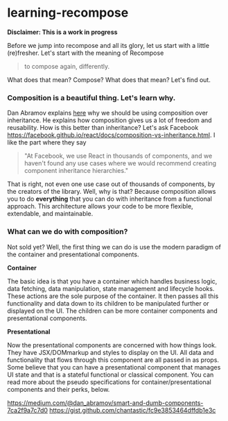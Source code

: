 # learning-recompose
**Disclaimer: This is a work in progress**

 Before we jump into recompose and all its glory, let us start with a little (re)fresher. Let's start with the meaning of Recompose
> to compose again, differently.

What does that mean? Compose? What does that mean? Let's find out.

### Composition is a beautiful thing. Let's learn why.

Dan Abramov explains [here](https://medium.com/@dan_abramov/mixins-are-dead-long-live-higher-order-components-94a0d2f9e750) why we should be using composition over inheritance. He explains how composition gives us a lot of freedom and reusability. How is this better than inheritance?
Let's ask Facebook https://facebook.github.io/react/docs/composition-vs-inheritance.html. I like the part where they say
> "At Facebook, we use React in thousands of components, and we haven't found any use cases where we would recommend creating component inheritance hierarchies."

That is right, not even one use case out of thousands of components, by the creators of the library. Well, why is that? Because composition allows you to do **everything** that you can do with inheritance from a functional approach. This architecture allows your code to be more flexible, extendable, and maintainable.

### What can we do with composition?
Not sold yet? Well, the first thing we can do is use the modern paradigm of the container and presentational components.

**Container**

The basic idea is that you have a container which handles business logic, data fetching, data manipulation, state management and lifecycle hooks. These actions are the sole purpose of the container. It then passes all this functionality and data down to its children to be manipulated further or displayed on the UI. The children can be more container components and presentational components.

**Presentational**

Now the presentational components are concerned with how things look. They have JSX/DOMmarkup and styles to display on the UI. All data and functionality that flows through this component are all passed in as props. Some believe that you can have a presentational component that manages UI state and that is a stateful functional or classical component.
You can read more about the pseudo specifications for container/presentational components and their perks, below.

https://medium.com/@dan_abramov/smart-and-dumb-components-7ca2f9a7c7d0
https://gist.github.com/chantastic/fc9e3853464dffdb1e3c

